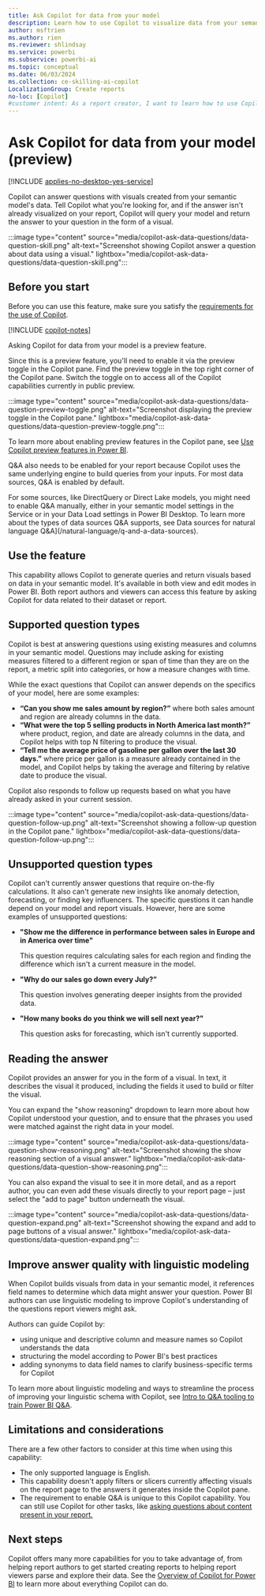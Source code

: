 ```yaml
---
title: Ask Copilot for data from your model
description: Learn how to use Copilot to visualize data from your semantic model.
author: msftrien
ms.author: rien
ms.reviewer: shlindsay
ms.service: powerbi
ms.subservice: powerbi-ai
ms.topic: conceptual
ms.date: 06/03/2024
ms.collection: ce-skilling-ai-copilot
LocalizationGroup: Create reports
no-loc: [Copilot]
#customer intent: As a report creator, I want to learn how to use Copilot in Power BI to visualize data from my semantic model.
---
```


# Ask Copilot for data from your model (preview)

[!INCLUDE [applies-no-desktop-yes-service](../includes/applies-no-desktop-yes-service.md)]

Copilot can answer questions with visuals created from your semantic model's data. Tell Copilot what you're looking for, and if the answer isn't already visualized on your report, Copilot will query your model and return the answer to your question in the form of a visual.

:::image type="content" source="media/copilot-ask-data-questions/data-question-skill.png" alt-text="Screenshot showing Copilot answer a question about data using a visual." lightbox="media/copilot-ask-data-questions/data-question-skill.png":::

## Before you start

Before you can use this feature, make sure you satisfy the [requirements for the use of Copilot](../create-reports/copilot-introduction.md#copilot-requirements).

[!INCLUDE [copilot-notes](../includes/copilot-notes.md)]

Asking Copilot for data from your model is a preview feature.

Since this is a preview feature, you'll need to enable it via the preview toggle in the Copilot pane. Find the preview toggle in the top right corner of the Copilot pane. Switch the toggle on to access all of the Copilot capabilities currently in public preview.

:::image type="content" source="media/copilot-ask-data-questions/data-question-preview-toggle.png" alt-text="Screenshot displaying the preview toggle in the Copilot pane." lightbox="media/copilot-ask-data-questions/data-question-preview-toggle.png":::

To learn more about enabling preview features in the Copilot pane, see [Use Copilot preview features in Power BI](copilot-preview-toggle.md).

Q&A also needs to be enabled for your report because Copilot uses the same underlying engine to build queries from your inputs. For most data sources, Q&A is enabled by default.

For some sources, like DirectQuery or Direct Lake models, you might need to enable Q&A manually, either in your semantic model settings in the Service or in your Data Load settings in Power BI Desktop. To learn more about the types of data sources Q&A supports, see Data sources for natural language Q&A](/natural-language/q-and-a-data-sources).

## Use the feature

This capability allows Copilot to generate queries and return visuals based on data in your semantic model. It's available in both view and edit modes in Power BI. Both report authors and viewers can access this feature by asking Copilot for data related to their dataset or report.

## Supported question types

Copilot is best at answering questions using existing measures and columns in your semantic model. Questions may include asking for existing measures filtered to a different region or span of time than they are on the report, a metric split into categories, or how a measure changes with time.

While the exact questions that Copilot can answer depends on the specifics of your model, here are some examples:

- **“Can you show me sales amount by region?”**  where both sales amount and region are already columns in the data.
- **“What were the top 5 selling products in North America last month?”** where product, region, and date are already columns in the data, and Copilot helps with top N filtering to produce the visual.
- **“Tell me the average price of gasoline per gallon over the last 30 days.”** where price per gallon is a measure already contained in the model, and Copilot helps by taking the average and filtering by relative date to produce the visual.

Copilot also responds to follow up requests based on what you have already asked in your current session.

:::image type="content" source="media/copilot-ask-data-questions/data-question-follow-up.png" alt-text="Screenshot showing a follow-up question in the Copilot pane." lightbox="media/copilot-ask-data-questions/data-question-follow-up.png":::

## Unsupported question types

Copilot can't currently answer questions that require on-the-fly calculations. It also can't generate new insights like anomaly detection, forecasting, or finding key influencers. The specific questions it can handle depend on your model and report visuals. However, here are some examples of unsupported questions:

- **"Show me the difference in performance between sales in Europe and in America over time"**

     This question requires calculating sales for each region and finding the difference which isn't a current measure in the model.

- **"Why do our sales go down every July?”**

     This question involves generating deeper insights from the provided data.

- **"How many books do you think we will sell next year?"**

     This question asks for forecasting, which isn't currently supported.

## Reading the answer

Copilot provides an answer for you in the form of a visual. In text, it describes the visual it produced, including the fields it used to build or filter the visual.

You can expand the "show reasoning" dropdown to learn more about how Copilot understood your question, and to ensure that the phrases you used were matched against the right data in your model. 

:::image type="content" source="media/copilot-ask-data-questions/data-question-show-reasoning.png" alt-text="Screenshot showing the show reasoning section of a visual answer." lightbox="media/copilot-ask-data-questions/data-question-show-reasoning.png":::

You can also expand the visual to see it in more detail, and as a report author, you can even add these visuals directly to your report page – just select the "add to page" button underneath the visual.

:::image type="content" source="media/copilot-ask-data-questions/data-question-expand.png" alt-text="Screenshot showing the expand and add to page buttons of a visual answer." lightbox="media/copilot-ask-data-questions/data-question-expand.png":::

## Improve answer quality with linguistic modeling

When Copilot builds visuals from data in your semantic model, it references field names to determine which data might answer your question. Power BI authors can use linguistic modeling to improve Copilot's understanding of the questions report viewers might ask.

Authors can guide Copilot by:

- using unique and descriptive column and measure names so Copilot understands the data
- structuring the model according to Power BI's best practices
- adding synonyms to data field names to clarify business-specific terms for Copilot

To learn more about linguistic modeling and ways to streamline the process of improving your linguistic schema with Copilot, see [Intro to Q&A tooling to train Power BI Q&A](/power-bi/natural-language/q-and-a-tooling-intro).

## Limitations and considerations

There are a few other factors to consider at this time when using this capability:

- The only supported language is English.
- This capability doesn't apply filters or slicers currently affecting visuals on the report page to the answers it generates inside the Copilot pane.
- The requirement to enable Q&A is unique to this Copilot capability. You can still use Copilot for other tasks, like [asking questions about content present in your report.](copilot-pane-summarize-content.md#answer-questions-about-your-report-content-in-the-copilot-pane)

## Next steps

Copilot offers many more capabilities for you to take advantage of, from helping report authors to get started creating reports to helping report viewers parse and explore their data. See the [Overview of Copilot for Power BI](copilot-introduction.md) to learn more about everything Copilot can do.
